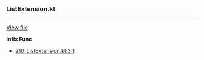 ### ListExtension.kt
---
[View file](../../precision_analyzed/210_ListExtension.kt)

**Infix Func**

 - [210_ListExtension.kt:3:1](../../precision_analyzed/210_ListExtension.kt#L3)
